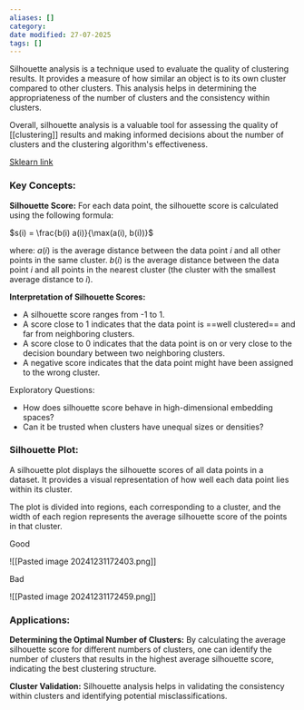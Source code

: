 ```yaml
---
aliases: []
category: 
date modified: 27-07-2025
tags: []
---
```

Silhouette analysis is a technique used to evaluate the quality of clustering results. It provides a measure of how similar an object is to its own cluster compared to other clusters. This analysis helps in determining the appropriateness of the number of clusters and the consistency within clusters.

Overall, silhouette analysis is a valuable tool for assessing the quality of [[clustering]] results and making informed decisions about the number of clusters and the clustering algorithm's effectiveness.

[Sklearn link](https://scikit-learn.org/1.5/auto_examples/cluster/plot_kmeans_silhouette_analysis.html)
### Key Concepts:

 **Silhouette Score:** For each data point, the silhouette score is calculated using the following formula:
 
  $s(i) = \frac{b(i)  a(i)}{\max(a(i), b(i))}$
  
  where:
   $a(i)$ is the average distance between the data point $i$ and all other points in the same cluster.
   $b(i)$ is the average distance between the data point $i$ and all points in the nearest cluster (the cluster with the smallest average distance to $i$).

 **Interpretation of Silhouette Scores:**
   - A silhouette score ranges from -1 to 1.
   - A score close to 1 indicates that the data point is ==well clustered== and far from neighboring clusters.
   - A score close to 0 indicates that the data point is on or very close to the decision boundary between two neighboring clusters.
   - A negative score indicates that the data point might have been assigned to the wrong cluster.

Exploratory Questions:
- How does silhouette score behave in high-dimensional embedding spaces?
- Can it be trusted when clusters have unequal sizes or densities?

### Silhouette Plot:

 A silhouette plot displays the silhouette scores of all data points in a dataset. It provides a visual representation of how well each data point lies within its cluster.
 
 The plot is divided into regions, each corresponding to a cluster, and the width of each region represents the average silhouette score of the points in that cluster.

Good
 
![[Pasted image 20241231172403.png]]

Bad

![[Pasted image 20241231172459.png]]

### Applications:

 **Determining the Optimal Number of Clusters:** By calculating the average silhouette score for different numbers of clusters, one can identify the number of clusters that results in the highest average silhouette score, indicating the best clustering structure.
 
 **Cluster Validation:** Silhouette analysis helps in validating the consistency within clusters and identifying potential misclassifications.


